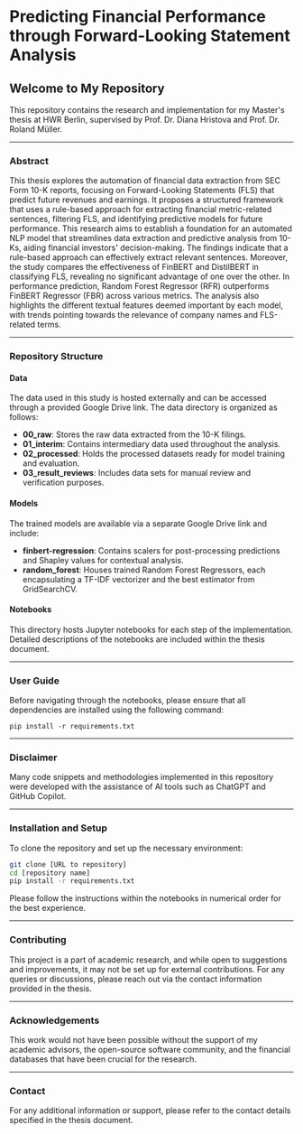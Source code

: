 # Predicting Financial Performance through Forward-Looking Statement Analysis

## Welcome to My Repository

This repository contains the research and implementation for my Master's thesis at HWR Berlin, supervised by Prof. Dr. Diana Hristova and Prof. Dr. Roland Müller.

------

### Abstract
This thesis explores the automation of financial data extraction from SEC Form 10-K reports, focusing on Forward-Looking Statements (FLS) that predict future revenues and earnings. It proposes a structured framework that uses a rule-based approach for extracting financial metric-related sentences, filtering FLS, and identifying predictive models for future performance. This research aims to establish a foundation for an automated NLP model that streamlines data extraction and predictive analysis from 10-Ks, aiding financial investors' decision-making. The findings indicate that a rule-based approach can effectively extract relevant sentences. Moreover, the study compares the effectiveness of FinBERT and DistilBERT in classifying FLS, revealing no significant advantage of one over the other. In performance prediction, Random Forest Regressor (RFR) outperforms FinBERT Regressor (FBR) across various metrics. The analysis also highlights the different textual features deemed important by each model, with trends pointing towards the relevance of company names and FLS-related terms.

------

### Repository Structure

#### Data
The data used in this study is hosted externally and can be accessed through a provided Google Drive link. The data directory is organized as follows:
- **00_raw**: Stores the raw data extracted from the 10-K filings.
- **01_interim**: Contains intermediary data used throughout the analysis.
- **02_processed**: Holds the processed datasets ready for model training and evaluation.
- **03_result_reviews**: Includes data sets for manual review and verification purposes.

#### Models
The trained models are available via a separate Google Drive link and include:
- **finbert-regression**: Contains scalers for post-processing predictions and Shapley values for contextual analysis.
- **random_forest**: Houses trained Random Forest Regressors, each encapsulating a TF-IDF vectorizer and the best estimator from GridSearchCV.

#### Notebooks
This directory hosts Jupyter notebooks for each step of the implementation. Detailed descriptions of the notebooks are included within the thesis document.

------

### User Guide
Before navigating through the notebooks, please ensure that all dependencies are installed using the following command:
```
pip install -r requirements.txt
```
------

### Disclaimer
Many code snippets and methodologies implemented in this repository were developed with the assistance of AI tools such as ChatGPT and GitHub Copilot.

------

### Installation and Setup

To clone the repository and set up the necessary environment:

```bash
git clone [URL to repository]
cd [repository name]
pip install -r requirements.txt
```
Please follow the instructions within the notebooks in numerical order for the best experience.

------

### Contributing
This project is a part of academic research, and while open to suggestions and improvements, it may not be set up for external contributions. For any queries or discussions, please reach out via the contact information provided in the thesis.

------

### Acknowledgements
This work would not have been possible without the support of my academic advisors, the open-source software community, and the financial databases that have been crucial for the research.

------

### Contact
For any additional information or support, please refer to the contact details specified in the thesis document.

